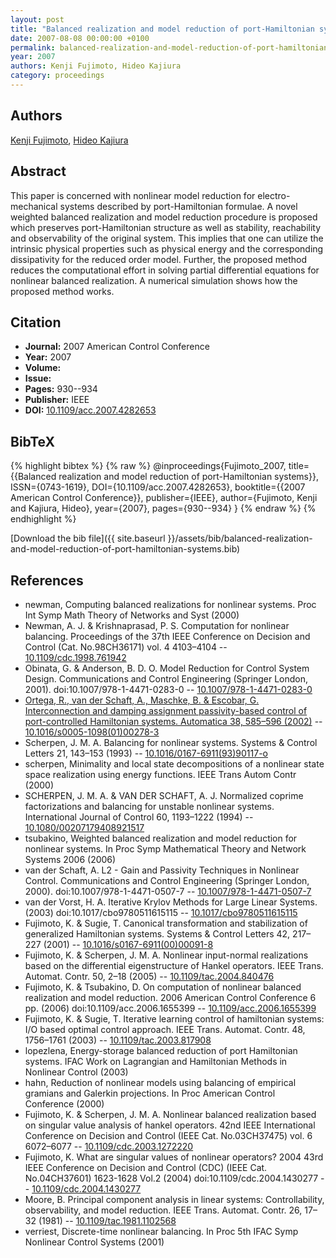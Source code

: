 ```yaml
---
layout: post
title: "Balanced realization and model reduction of port-Hamiltonian systems"
date: 2007-08-08 00:00:00 +0100
permalink: balanced-realization-and-model-reduction-of-port-hamiltonian-systems
year: 2007
authors: Kenji Fujimoto, Hideo Kajiura
category: proceedings
---
```

 
## Authors
[Kenji Fujimoto](authors/kenji-fujimoto), [Hideo Kajiura](authors/hideo-kajiura)
 
## Abstract
This paper is concerned with nonlinear model reduction for electro-mechanical systems described by port-Hamiltonian formulae. A novel weighted balanced realization and model reduction procedure is proposed which preserves port-Hamiltonian structure as well as stability, reachability and observability of the original system. This implies that one can utilize the intrinsic physical properties such as physical energy and the corresponding dissipativity for the reduced order model. Further, the proposed method reduces the computational effort in solving partial differential equations for nonlinear balanced realization. A numerical simulation shows how the proposed method works.
 
## Citation
- **Journal:** 2007 American Control Conference
- **Year:** 2007
- **Volume:** 
- **Issue:** 
- **Pages:** 930--934
- **Publisher:** IEEE
- **DOI:** [10.1109/acc.2007.4282653](https://doi.org/10.1109/acc.2007.4282653)
 
## BibTeX
{% highlight bibtex %}
{% raw %}
@inproceedings{Fujimoto_2007,
  title={{Balanced realization and model reduction of port-Hamiltonian systems}},
  ISSN={0743-1619},
  DOI={10.1109/acc.2007.4282653},
  booktitle={{2007 American Control Conference}},
  publisher={IEEE},
  author={Fujimoto, Kenji and Kajiura, Hideo},
  year={2007},
  pages={930--934}
}
{% endraw %}
{% endhighlight %}
 
[Download the bib file]({{ site.baseurl }}/assets/bib/balanced-realization-and-model-reduction-of-port-hamiltonian-systems.bib)
 
## References
- newman, Computing balanced realizations for nonlinear systems. Proc Int Symp Math Theory of Networks and Syst (2000)
- Newman, A. J. & Krishnaprasad, P. S. Computation for nonlinear balancing. Proceedings of the 37th IEEE Conference on Decision and Control (Cat. No.98CH36171) vol. 4 4103–4104 -- [10.1109/cdc.1998.761942](https://doi.org/10.1109/cdc.1998.761942)
- Obinata, G. & Anderson, B. D. O. Model Reduction for Control System Design. Communications and Control Engineering (Springer London, 2001). doi:10.1007/978-1-4471-0283-0 -- [10.1007/978-1-4471-0283-0](https://doi.org/10.1007/978-1-4471-0283-0)
- [Ortega, R., van der Schaft, A., Maschke, B. & Escobar, G. Interconnection and damping assignment passivity-based control of port-controlled Hamiltonian systems. Automatica 38, 585–596 (2002)](interconnection-and-damping-assignment-passivity-based-control-of-port-controlled-hamiltonian-systems) -- [10.1016/s0005-1098(01)00278-3](https://doi.org/10.1016/s0005-1098(01)00278-3)
- Scherpen, J. M. A. Balancing for nonlinear systems. Systems &amp; Control Letters 21, 143–153 (1993) -- [10.1016/0167-6911(93)90117-o](https://doi.org/10.1016/0167-6911(93)90117-o)
- scherpen, Minimality and local state decompositions of a nonlinear state space realization using energy functions. IEEE Trans Autom Contr (2000)
- SCHERPEN, J. M. A. & VAN DER SCHAFT, A. J. Normalized coprime factorizations and balancing for unstable nonlinear systems. International Journal of Control 60, 1193–1222 (1994) -- [10.1080/00207179408921517](https://doi.org/10.1080/00207179408921517)
- tsubakino, Weighted balanced realization and model reduction for nonlinear systems. In Proc Symp Mathematical Theory and Network Systems 2006 (2006)
- van der Schaft, A. L2 - Gain and Passivity Techniques in Nonlinear Control. Communications and Control Engineering (Springer London, 2000). doi:10.1007/978-1-4471-0507-7 -- [10.1007/978-1-4471-0507-7](https://doi.org/10.1007/978-1-4471-0507-7)
- van der Vorst, H. A. Iterative Krylov Methods for Large Linear Systems. (2003) doi:10.1017/cbo9780511615115 -- [10.1017/cbo9780511615115](https://doi.org/10.1017/cbo9780511615115)
- Fujimoto, K. & Sugie, T. Canonical transformation and stabilization of generalized Hamiltonian systems. Systems &amp; Control Letters 42, 217–227 (2001) -- [10.1016/s0167-6911(00)00091-8](https://doi.org/10.1016/s0167-6911(00)00091-8)
- Fujimoto, K. & Scherpen, J. M. A. Nonlinear input-normal realizations based on the differential eigenstructure of Hankel operators. IEEE Trans. Automat. Contr. 50, 2–18 (2005) -- [10.1109/tac.2004.840476](https://doi.org/10.1109/tac.2004.840476)
- Fujimoto, K. & Tsubakino, D. On computation of nonlinear balanced realization and model reduction. 2006 American Control Conference 6 pp. (2006) doi:10.1109/acc.2006.1655399 -- [10.1109/acc.2006.1655399](https://doi.org/10.1109/acc.2006.1655399)
- Fujimoto, K. & Sugie, T. Iterative learning control of hamiltonian systems: I/O based optimal control approach. IEEE Trans. Automat. Contr. 48, 1756–1761 (2003) -- [10.1109/tac.2003.817908](https://doi.org/10.1109/tac.2003.817908)
- lopezlena, Energy-storage balanced reduction of port Hamiltonian systems. IFAC Work on Lagrangian and Hamiltonian Methods in Nonlinear Control (2003)
- hahn, Reduction of nonlinear models using balancing of empirical gramians and Galerkin projections. In Proc American Control Conference (2000)
- Fujimoto, K. & Scherpen, J. M. A. Nonlinear balanced realization based on singular value analysis of hankel operators. 42nd IEEE International Conference on Decision and Control (IEEE Cat. No.03CH37475) vol. 6 6072–6077 -- [10.1109/cdc.2003.1272220](https://doi.org/10.1109/cdc.2003.1272220)
- Fujimoto, K. What are singular values of nonlinear operators? 2004 43rd IEEE Conference on Decision and Control (CDC) (IEEE Cat. No.04CH37601) 1623-1628 Vol.2 (2004) doi:10.1109/cdc.2004.1430277 -- [10.1109/cdc.2004.1430277](https://doi.org/10.1109/cdc.2004.1430277)
- Moore, B. Principal component analysis in linear systems: Controllability, observability, and model reduction. IEEE Trans. Automat. Contr. 26, 17–32 (1981) -- [10.1109/tac.1981.1102568](https://doi.org/10.1109/tac.1981.1102568)
- verriest, Discrete-time nonlinear balancing. In Proc 5th IFAC Symp Nonlinear Control Systems (2001)

